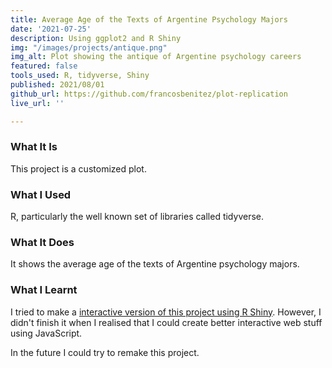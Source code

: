 ```yaml
---
title: Average Age of the Texts of Argentine Psychology Majors
date: '2021-07-25'
description: Using ggplot2 and R Shiny
img: "/images/projects/antique.png"
img_alt: Plot showing the antique of Argentine psychology careers
featured: false
tools_used: R, tidyverse, Shiny
published: 2021/08/01
github_url: https://github.com/francosbenitez/plot-replication
live_url: ''

---
```

### What It Is
This project is a customized plot. 

### What I Used
R, particularly the well known set of libraries called tidyverse.  

### What It Does
It shows the average age of the texts of Argentine psychology majors.

### What I Learnt
I tried to make a [interactive version of this project using R Shiny](https://francosbenitez.shinyapps.io/carreras_de_psicologia_argentinas/). However, I didn't finish it when I realised that I could create better interactive web stuff using JavaScript. 

In the future I could try to remake this project.